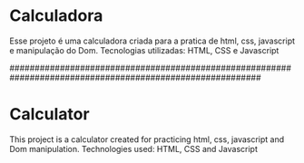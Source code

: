 # Calculadora

Esse projeto é uma calculadora criada para a pratica de html, css, javascript e manipulação do Dom. Tecnologias utilizadas: HTML, CSS e Javascript

##########################################################################################################

# Calculator

This project is a calculator created for practicing html, css, javascript and Dom manipulation. Technologies used: HTML, CSS and Javascript
